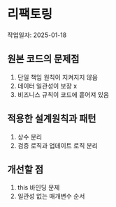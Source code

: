 # 리팩토링

작업일자: 2025-01-18

## 원본 코드의 문제점

1. 단일 책임 원칙이 지켜지지 않음
2. 데이터 일관성이 보장 x
3. 비즈니스 규칙이 코드에 흩어져 있음

## 적용한 설계원칙과 패턴

1. 상수 분리
2. 검증 로직과 업데이트 로직 분리

## 개선할 점

1. this 바인딩 문제
2. 일관성 없는 매개변수 순서
